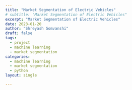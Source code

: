 ```yaml
---
title: "Market Segmentation of Electric Vehicles"
# subtitle: "Market Segmentation of Electric Vehicles"
excerpt: "Market Segmentation of Electric Vehicles"
date: 2023-01-20
author: "Shreyash Somvanshi"
draft: false
tags:
  - project
  - machine learning
  - market segmentation
categories:
  - machine learning
  - market segmentation
  - python
layout: single

--- 
```

